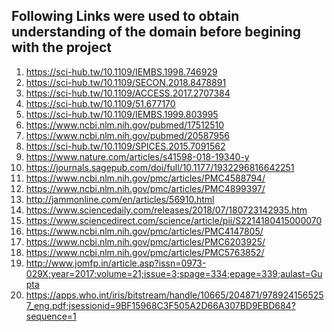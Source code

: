 ## Following Links were used to obtain understanding of the domain before begining with the project

1. https://sci-hub.tw/10.1109/IEMBS.1998.746929 </n>
2. https://sci-hub.tw/10.1109/SECON.2018.8478891 </n>
3. https://sci-hub.tw/10.1109/ACCESS.2017.2707384 </n>
4. https://sci-hub.tw/10.1109/51.677170 </n>
5. https://sci-hub.tw/10.1109/IEMBS.1999.803995 </n>
6. https://www.ncbi.nlm.nih.gov/pubmed/17512510 </n>
7. https://www.ncbi.nlm.nih.gov/pubmed/20587956 </n>
8. https://sci-hub.tw/10.1109/SPICES.2015.7091562 </n>
9. https://www.nature.com/articles/s41598-018-19340-y </n>
10. https://journals.sagepub.com/doi/full/10.1177/1932296816642251 </n>
11. https://www.ncbi.nlm.nih.gov/pmc/articles/PMC4588794/ </n>
12. https://www.ncbi.nlm.nih.gov/pmc/articles/PMC4899397/ </n>
13. http://jammonline.com/en/articles/56910.html </n>
14. https://www.sciencedaily.com/releases/2018/07/180723142935.htm </n>
15. https://www.sciencedirect.com/science/article/pii/S2214180415000070 </n>
16. https://www.ncbi.nlm.nih.gov/pmc/articles/PMC4147805/ </n>
17. https://www.ncbi.nlm.nih.gov/pmc/articles/PMC6203925/ </n>
18. https://www.ncbi.nlm.nih.gov/pmc/articles/PMC5763852/ </n>
19. http://www.jomfp.in/article.asp?issn=0973-029X;year=2017;volume=21;issue=3;spage=334;epage=339;aulast=Gupta </n>
20. https://apps.who.int/iris/bitstream/handle/10665/204871/9789241565257_eng.pdf;jsessionid=9BF15968C3F505A2D66A307BD9EBD684?sequence=1



